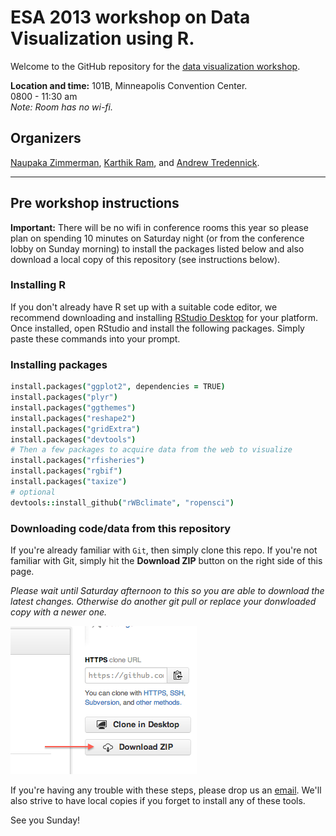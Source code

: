 # ESA 2013 workshop on Data Visualization using R.

Welcome to the GitHub repository for the [data visualization workshop](http://eco.confex.com/eco/2013/webprogram/Session9052.html).

**Location and time:** 101B, Minneapolis Convention Center.  
0800 - 11:30 am  
*Note: Room has no wi-fi.*

## Organizers
[Naupaka Zimmerman](http://www.stanford.edu/~naupaka/), [Karthik Ram](http://inundata.org/), and [Andrew Tredennick](http://warnercnr.colostate.edu/~atredenn/).

---

## Pre workshop instructions

**Important:** There will be no wifi in conference rooms this year so please plan on spending 10 minutes on Saturday night (or from the conference lobby on Sunday morning) to install the packages listed below and also download a local copy of this repository (see instructions below).

### Installing R  
If you don't already have R set up with a suitable code editor, we recommend downloading and installing [RStudio Desktop](http://www.rstudio.com/ide/download/) for your platform. Once installed, open RStudio and install the following packages. Simply paste these commands into your prompt. 

### Installing packages

```coffee
install.packages("ggplot2", dependencies = TRUE)
install.packages("plyr")
install.packages("ggthemes")
install.packages("reshape2")
install.packages("gridExtra")
install.packages("devtools")
# Then a few packages to acquire data from the web to visualize
install.packages("rfisheries")
install.packages("rgbif")
install.packages("taxize")
# optional
devtools::install_github("rWBclimate", "ropensci")
```
### Downloading code/data from this repository  
If you're already familiar with `Git`, then simply clone this repo. If you're not familiar with Git, simply hit the **Download ZIP** button on the right side of this page.

*Please wait until Saturday afternoon to this so you are able to download the latest changes. Otherwise do another git pull or replace your donwloaded copy with a newer one.*

![](how_to_clone.png)

If you're having any trouble with these steps, please drop us an [email](mailto:karthik.ram@gmail.com). We'll also strive to have local copies if you forget to install any of these tools.

See you Sunday!
